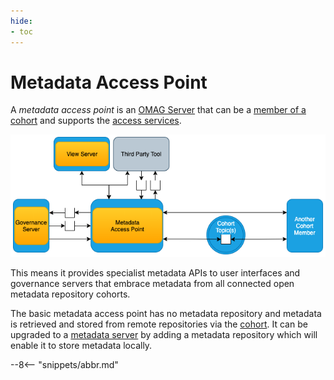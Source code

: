 ```yaml
---
hide:
- toc
---
```


<!-- SPDX-License-Identifier: CC-BY-4.0 -->
<!-- Copyright Contributors to the Egeria project 2020. -->

# Metadata Access Point

A *metadata access point* is an [OMAG Server](omag-server.md) that can be a [member of a cohort](/egeria-docs/concepts/cohort-member) and supports the [access services](/egeria-docs/services/omas).

![Metadata access point in OMAG Server ecosystem](metadata-access-point.png)

This means it provides specialist metadata APIs to user interfaces and governance servers that embrace metadata from all connected open metadata repository cohorts.

The basic metadata access point has no metadata repository and metadata is retrieved and stored from remote repositories via the [cohort](/egeria-docs/concepts/cohort-member). It can be upgraded to a [metadata server](/egeria-docs/concepts/metadata-server) by adding a metadata repository which will enable it to store metadata locally.

--8<-- "snippets/abbr.md"
